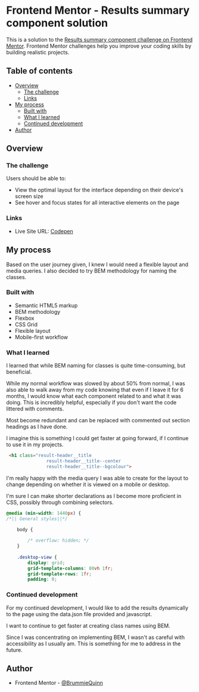 # Frontend Mentor - Results summary component solution

This is a solution to the [Results summary component challenge on Frontend Mentor](https://www.frontendmentor.io/challenges/results-summary-component-CE_K6s0maV). Frontend Mentor challenges help you improve your coding skills by building realistic projects. 

## Table of contents

- [Overview](#overview)
  - [The challenge](#the-challenge)
  - [Links](#links)
- [My process](#my-process)
  - [Built with](#built-with)
  - [What I learned](#what-i-learned)
  - [Continued development](#continued-development)
- [Author](#author)



## Overview

### The challenge

Users should be able to:

- View the optimal layout for the interface depending on their device's screen size
- See hover and focus states for all interactive elements on the page


### Links

- Live Site URL: [Codepen](https://codepen.io/BrummieQuinn)

## My process
Based on the user journey given, I knew I would need a flexible layout and media queries.
I also decided to try BEM methodology for naming the classes.

### Built with
- Semantic HTML5 markup
- BEM methodology
- Flexbox
- CSS Grid
- Flexible layout
- Mobile-first workflow


### What I learned
I learned that while BEM naming for classes is quite time-consuming, but beneficial. 

While my normal workflow was slowed by about 50% from normal, I was also able to walk away from my code knowing that even if I leave it for 6 months, I would know what each component related to and what it was doing.
This is incredibly helpful, especially if you don't want the code littered with comments.

Most become redundant and can be replaced with commented out section headings as I have done. 

I imagine this is something I could get faster at going forward, if I continue to use it in my projects.

```html
 <h1 class="result-header__title
               result-header__title--center
               result-header__title--bgcolour">


```
I'm really happy with the media query I was able to create for the layout to change depending on whether it is viewed on a mobile or desktop.

I'm sure I can make shorter declarations as I become more proficient in CSS, possibly through combining selectors.

```css
@media (min-width: 1440px) {
/*|| General styles||*/

    body {
    
        /* overflow: hidden; */
    }
    
    .desktop-view {
        display: grid;
        grid-template-columns: 80vh 1fr;
        grid-template-rows: 1fr;
        padding: 0; 
```

### Continued development

For my continued development, I would like to add the results dynamically to the page using the data.json file provided and javascript.

I want to continue to get faster at creating class names using BEM.

Since I was concentrating on implementing BEM, I wasn't as careful with accessibility as I usually am.
This is something for me to address in the future.


## Author

- Frontend Mentor - [@BrummieQuinn](https://www.frontendmentor.io/profile/BrummieQuinn)


